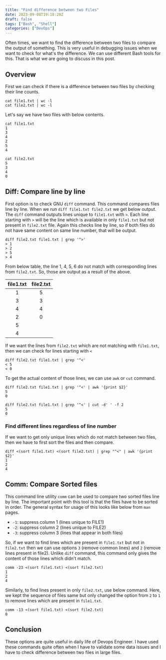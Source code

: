 ```yaml
---
title: "Find difference between two Files"
date: 2023-09-08T19:18:20Z
draft: false
tags: ["Bash", "Shell"]
categories: ["DevOps"]
---
```


Often times, we want to find the difference between two files to compare the output of something. This is very useful in debugging issues when we want to check for what's the difference. We can use different Bash tools for this. That is what we are going to discuss in this post.
<!--more-->

## Overview

First we can check if there is a difference between two files by checking their line counts.

```bash{ .show-prompt-all lineNos=false }
cat file1.txt | wc -l
cat file2.txt | wc -l
```

Let's say we have two files with below contents.

```shell { .show-prompt lineNos=false }
cat file1.txt 
1
3
4
2
5
4
```

```shell { .show-prompt lineNos=false }
cat file2.txt 
5
3
4
0
```

## Diff: Compare line by line

First option is to check GNU `diff` command. This command compares files line by line. When we run `diff file1.txt file2.txt` we get below output. The `diff` command outputs lines unique to `file1.txt` with `>`. Each line starting with `>` will be the line which is available in only `file1.txt` but not present in `file2.txt` file. Again this checks line by line, so if both files do not have same content on same line number, that will be output.

```shell{ .show-prompt lineNos=false }
diff file2.txt file1.txt | grep '^>'
> 1
> 2
> 5
> 4
```

From below table, the line 1, 4, 5, 6 do not match with corresponding lines from `file2.txt`. So, those are output as a result of the above.

| file1.txt | file2.txt |
|:---------:|:---------:|
| 1 | 5 |
| 3 | 3 |
| 4 | 4 | 
| 2 | 0 |
| 5 | | 
| 4 | |

If we want the lines from `file2.txt` which are not matching with `file1.txt`, then we can check for lines starting with `<`

```shell{ .show-prompt lineNos=false }
diff file2.txt file1.txt | grep '^<'
< 5
< 0
```

To get the actual content of those lines, we can use `awk` or `cut` command.

```shell{ .show-prompt lineNos=false }
diff file2.txt file1.txt | grep '^<' | awk '{print $2}'
5 
0
```

```shell{ .show-prompt lineNos=false }
diff file2.txt file1.txt | grep '^<' | cut -d' ' -f 2
5
0
```

### Find different lines regardless of line number

If we want to get only unique lines which do not match between two files, then we have to first sort the files and then compare.

```shell{ .show-prompt lineNos=false }
diff <(sort file1.txt) <(sort file2.txt) | grep "^<" | awk '{print $2}'
1
2
4
```

## Comm: Compare Sorted files

This command line utility `comm` can be used to compare two sorted files line by line. The important point with this tool is that the files have to be sorted in order. The general syntax for usage of this looks like below from `man` pages.

- `-1`: suppress column 1 (lines unique to FILE1)
- `-2`: suppress column 2 (lines unique to FILE2)
- `-3`: suppress column 3 (lines that appear in both files)

So, if we want to find lines which are present in `file1.txt` but not in `file2.txt` then we can use options `3` (remove common lines) and `2` (remove lines present in file2). Unlike `diff` command, this command only gives the content of those lines which didn't match.

```shell{ .show-prompt lineNos=false }
comm -23 <(sort file1.txt) <(sort file2.txt)
1
2
4
```

Similarly, to find lines present in only `file2.txt`, use below command. Here, we kept the sequence of files same but only changed the option from `2` to `1` to remove lines which are present in `file1.txt`.

```shell{ .show-prompt lineNos=false }
comm -13 <(sort file1.txt) <(sort file2.txt)
0
```

## Conclusion

These options are quite useful in daily life of Devops Engineer. I have used these commands quite often when I have to validate some data issues and I have to check difference between two files in large files.